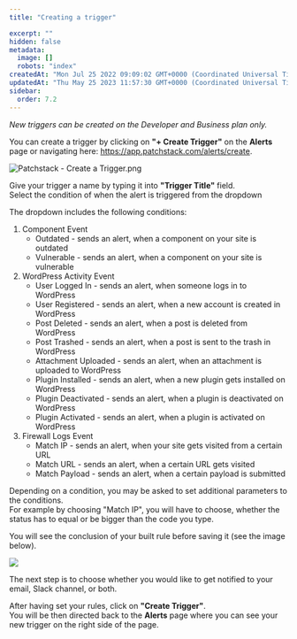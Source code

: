 ```yaml
---
title: "Creating a trigger"

excerpt: ""
hidden: false
metadata: 
  image: []
  robots: "index"
createdAt: "Mon Jul 25 2022 09:09:02 GMT+0000 (Coordinated Universal Time)"
updatedAt: "Thu May 25 2023 11:57:30 GMT+0000 (Coordinated Universal Time)"
sidebar:
  order: 7.2
---
```

_New triggers can be created on the Developer and Business plan only._

You can create a trigger by clicking on **"+ Create Trigger"** on the **Alerts** page or navigating here: <a href="https://app.patchstack.com/alerts/create" target="_blank">https://app.patchstack.com/alerts/create</a>.

![](@images/4158fc2-Patchstack_-_Create_a_Trigger.png "Patchstack - Create a Trigger.png")

Give your trigger a name by typing it into <b>"Trigger Title"</b> field.  
Select the condition of when the alert is triggered from the dropdown

The dropdown includes the following conditions:

<ol>
<li>Component Event
<ul>
<li><span class="color1">Outdated</span> - sends an alert, when a component on your site is outdated</li>
<li><span class="color1">Vulnerable</span> - sends an alert, when a component on your site is vulnerable</li>
</ul>
</li>

<li>WordPress Activity Event
<ul>
<li><span class="color1">User Logged In</span> - sends an alert, when someone logs in to WordPress</li>
<li><span class="color1">User Registered</span> - sends an alert, when a new account is created in WordPress</li>
<li><span class="color1">Post Deleted</span> - sends an alert, when a post is deleted from WordPress</li>
<li><span class="color1">Post Trashed</span> - sends an alert, when a post is sent to the trash in WordPress</li>
<li><span class="color1">Attachment Uploaded</span> - sends an alert, when an attachment is uploaded to WordPress</li>
<li><span class="color1">Plugin Installed</span> - sends an alert, when a new plugin gets installed on WordPress</li>
<li><span class="color1">Plugin Deactivated</span> - sends an alert, when a plugin is deactivated on WordPress</li>
<li><span class="color1">Plugin Activated</span> - sends an alert, when a plugin is activated on WordPress</lI>
</ul>
</li>

<li>Firewall Logs Event
<ul>
<li><span class="color1">Match IP</span> - sends an alert, when your site gets visited from a certain URL</li>
<li><span class="color1">Match URL</span> - sends an alert, when a certain URL gets visited</li>
<li><span class="color1">Match Payload</span> - sends an alert, when a certain payload is submitted</li>
</ul>
</li>
</ol>

Depending on a condition, you may be asked to set additional parameters to the conditions.  
For example by choosing "Match IP", you will have to choose, whether the status has to equal or be bigger than the code you type.

You will see the conclusion of your built rule before saving it (see the image below).

![](@images/0b4f492-small-Patchstack_create_trigger.png)

The next step is to choose whether you would like to get notified to your email, Slack channel, or both.

After having set your rules, click on **"Create Trigger"**.  
You will be then directed back to the **Alerts** page where you can see your new trigger on the right side of the page.
